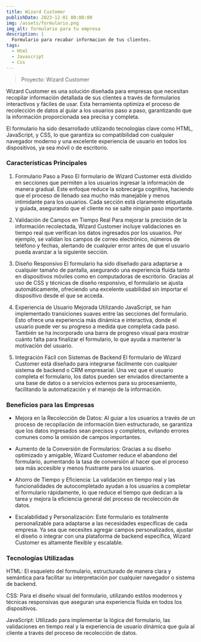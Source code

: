 ```yaml
---
title: Wizard Customer
publishDate: 2023-12-01 00:00:00
img: /assets/formulario.png
img_alt: formulario para tu empresa
description: |
  Formulario para recabar informacion de tus clientes.
tags:
  - Html
  - Javascript
  - Css
---
```

>Proyecto: Wizard Customer

Wizard Customer es una solución diseñada para empresas que necesitan recopilar información detallada de sus clientes a través de formularios interactivos y fáciles de usar. Esta herramienta optimiza el proceso de recolección de datos al guiar a los usuarios paso a paso, garantizando que la información proporcionada sea precisa y completa.

El formulario ha sido desarrollado utilizando tecnologías clave como HTML, JavaScript, y CSS, lo que garantiza su compatibilidad con cualquier navegador moderno y una excelente experiencia de usuario en todos los dispositivos, ya sea móvil o de escritorio.

### Características Principales


1. Formulario Paso a Paso
El formulario de Wizard Customer está dividido en secciones que permiten a los usuarios ingresar la información de manera gradual. Este enfoque reduce la sobrecarga cognitiva, haciendo que el proceso de llenado sea mucho más manejable y menos intimidante para los usuarios. Cada sección está claramente etiquetada y guiada, asegurando que el cliente no se salte ningún paso importante.

2. Validación de Campos en Tiempo Real
Para mejorar la precisión de la información recolectada, Wizard Customer incluye validaciones en tiempo real que verifican los datos ingresados por los usuarios. Por ejemplo, se validan los campos de correo electrónico, números de teléfono y fechas, alertando de cualquier error antes de que el usuario pueda avanzar a la siguiente sección.

3. Diseño Responsivo
El formulario ha sido diseñado para adaptarse a cualquier tamaño de pantalla, asegurando una experiencia fluida tanto en dispositivos móviles como en computadoras de escritorio. Gracias al uso de CSS y técnicas de diseño responsivo, el formulario se ajusta automáticamente, ofreciendo una excelente usabilidad sin importar el dispositivo desde el que se acceda.

4. Experiencia de Usuario Mejorada
Utilizando JavaScript, se han implementado transiciones suaves entre las secciones del formulario. Esto ofrece una experiencia más dinámica e interactiva, donde el usuario puede ver su progreso a medida que completa cada paso. También se ha incorporado una barra de progreso visual para mostrar cuánto falta para finalizar el formulario, lo que ayuda a mantener la motivación del usuario.

5. Integración Fácil con Sistemas de Backend
El formulario de Wizard Customer está diseñado para integrarse fácilmente con cualquier sistema de backend o CRM empresarial. Una vez que el usuario completa el formulario, los datos pueden ser enviados directamente a una base de datos o a servicios externos para su procesamiento, facilitando la automatización y el manejo de la información.

### Beneficios para las Empresas
- Mejora en la Recolección de Datos: Al guiar a los usuarios a través de un proceso de recopilación de información bien estructurado, se garantiza que los datos ingresados sean precisos y completos, evitando errores comunes como la omisión de campos importantes.    

- Aumento de la Conversión de Formularios: Gracias a su diseño optimizado y amigable, Wizard Customer reduce el abandono del formulario, aumentando la tasa de conversión al hacer que el proceso sea más accesible y menos frustrante para los usuarios.

- Ahorro de Tiempo y Eficiencia: La validación en tiempo real y las funcionalidades de autocompletado ayudan a los usuarios a completar el formulario rápidamente, lo que reduce el tiempo que dedican a la tarea y mejora la eficiencia general del proceso de recolección de datos.

- Escalabilidad y Personalización: Este formulario es totalmente personalizable para adaptarse a las necesidades específicas de cada empresa. Ya sea que necesites agregar campos personalizados, ajustar el diseño o integrar con una plataforma de backend específica, Wizard Customer es altamente flexible y escalable.


### Tecnologías Utilizadas
HTML: El esqueleto del formulario, estructurado de manera clara y semántica para facilitar su interpretación por cualquier navegador o sistema de backend.

CSS: Para el diseño visual del formulario, utilizando estilos modernos y técnicas responsivas que aseguran una experiencia fluida en todos los dispositivos.

JavaScript: Utilizado para implementar la lógica del formulario, las validaciones en tiempo real y la experiencia de usuario dinámica que guía al cliente a través del proceso de recolección de datos.